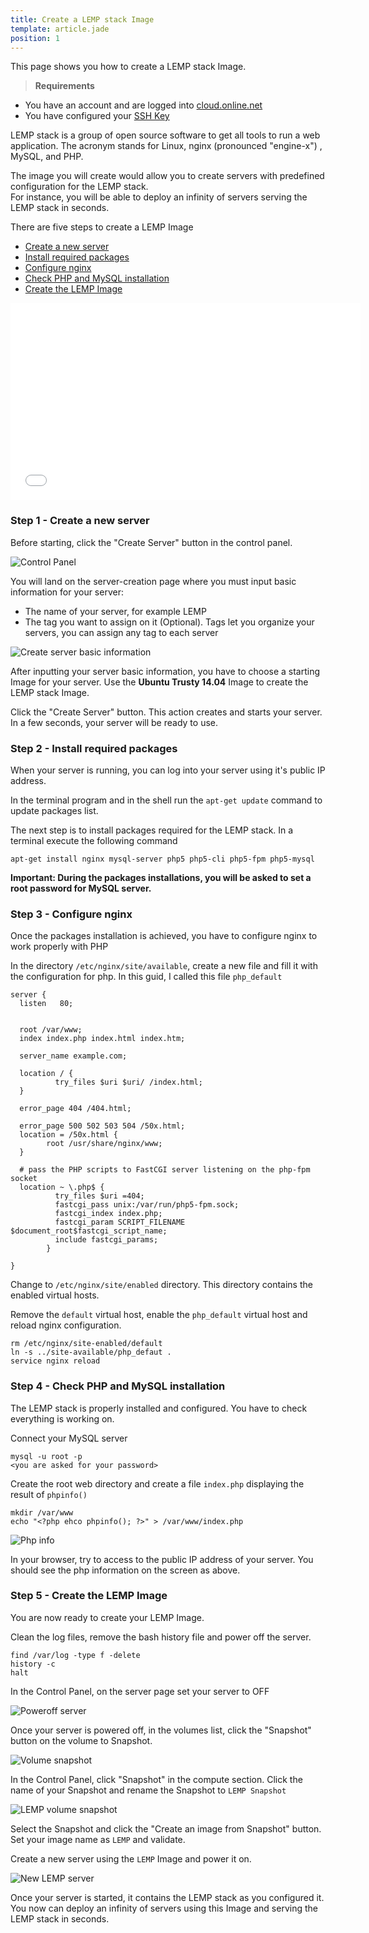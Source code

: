```yaml
---
title: Create a LEMP stack Image
template: article.jade
position: 1
---
```


This page shows you how to create a LEMP stack Image.

> <strong>Requirements</strong>
- You have an account and are logged into [cloud.online.net](//cloud.online.net)
- You have configured your [SSH Key](/howto/ssh_keys.html)

LEMP stack is a group of open source software to get all tools to run a web application.
The acronym stands for Linux, nginx (pronounced "engine-x") , MySQL, and PHP. 

The image you will create would allow you to create servers with predefined configuration for the LEMP stack.<br />
For instance, you will be able to deploy an infinity of servers serving the LEMP stack in seconds.


There are five steps to create a LEMP Image


- [Create a new server](/community/lemp.html#step-1-create-a-new-server)
- [Install required packages](/community/lemp.html#step-2-install-required-packages)
- [Configure nginx](/community/lemp.html#step-3-configure-nginx)
- [Check PHP and MySQL installation](/community/lemp.html#step-4-check-php-and-mysql-installation)
- [Create the LEMP Image](/community/lemp.html#step-5-create-the-lemp-image)


<iframe width="560" height="315" src="//www.youtube-nocookie.com/embed/RZl-OQpx8mc" frameborder="0" allowfullscreen></iframe>

### Step 1 - Create a new server

Before starting, click the "Create Server" button in the control panel.

![Control Panel](../../images/dashboard.png "Control Panel")

You will land on the server-creation page where you must input basic information for your server:

- The name of your server, for example LEMP
- The tag you want to assign on it (Optional). Tags let you organize your servers, you can assign any tag to each server

![Create server basic information](../../images/create_lemp_server.png "Create server basic information")

After inputting your server basic information, you have to choose a starting Image for your server. Use the <strong>Ubuntu Trusty 14.04</strong> Image to create the LEMP stack Image.

Click the "Create Server" button. This action creates and starts your server. In a few seconds, your server will be ready to use.

### Step 2 - Install required packages

When your server is running, you can log into your server using it's public IP address.

In the terminal program and in the shell run the `apt-get update` command to update packages list.

The next step is to install packages required for the LEMP stack. In a terminal execute the following command

```
apt-get install nginx mysql-server php5 php5-cli php5-fpm php5-mysql
```

<strong>Important: During the packages installations, you will be asked to set a root password for MySQL server.</strong>

### Step 3 - Configure nginx

Once the packages installation is achieved, you have to configure nginx to work properly with PHP

In the directory `/etc/nginx/site/available`, create a new file and fill it with the configuration for php. In this guid, I called this file `php_default`

```
server {
  listen   80;


  root /var/www;
  index index.php index.html index.htm;

  server_name example.com;

  location / {
          try_files $uri $uri/ /index.html;
  }

  error_page 404 /404.html;

  error_page 500 502 503 504 /50x.html;
  location = /50x.html {
        root /usr/share/nginx/www;
  }

  # pass the PHP scripts to FastCGI server listening on the php-fpm socket
  location ~ \.php$ {
          try_files $uri =404;
          fastcgi_pass unix:/var/run/php5-fpm.sock;
          fastcgi_index index.php;
          fastcgi_param SCRIPT_FILENAME $document_root$fastcgi_script_name;
          include fastcgi_params;
        }

}
```

Change to `/etc/nginx/site/enabled` directory. This directory contains the enabled virtual hosts.

Remove the `default` virtual host, enable the `php_default` virtual host and reload nginx configuration.

```
rm /etc/nginx/site-enabled/default
ln -s ../site-available/php_defaut .
service nginx reload
```

### Step 4 - Check PHP and MySQL installation

The LEMP stack is properly installed and configured. You have to check everything is working on.

Connect your MySQL server

```
mysql -u root -p
<you are asked for your password>
```

Create the root web directory and create a file `index.php` displaying the result of `phpinfo()`

```
mkdir /var/www
echo "<?php ehco phpinfo(); ?>" > /var/www/index.php
```

![Php info](../../images/phpinfo.png "Php info")

In your browser, try to access to the public IP address of your server. You should see the php information on the screen as above.

### Step 5 - Create the LEMP Image

You are now ready to create your LEMP Image.

Clean the log files, remove the bash history file and power off the server.

```
find /var/log -type f -delete
history -c
halt
```

In the Control Panel, on the server page set your server to OFF

![Poweroff server](../../images/poweroff_server.png "Poweroff server")

Once your server is powered off, in the volumes list, click the "Snapshot" button on the volume to Snapshot.

![Volume snapshot](../../images/lemp_volume_snapshot.png "Volume snapshot")

In the Control Panel, click "Snapshot" in the compute section.
Click the name of your Snapshot and rename the Snapshot to `LEMP Snapshot`

![LEMP volume snapshot](../../images/lemp_snapshot.png "LEMP volume snapshot")

Select the Snapshot and click the "Create an image from Snapshot" button. Set your image name as `LEMP` and validate.

Create a new server using the `LEMP` Image and power it on. 

![New LEMP server](../../images/new_lemp_server.png "New LEMP server")

Once your server is started, it contains the LEMP stack as you configured it.<br />
You now can deploy an infinity of servers using this Image and serving the LEMP stack in seconds.
